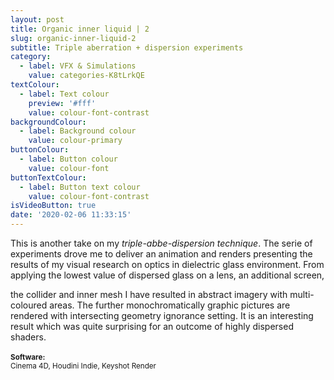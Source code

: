```yaml
---
layout: post
title: Organic inner liquid | 2
slug: organic-inner-liquid-2
subtitle: Triple aberration + dispersion experiments
category:
  - label: VFX & Simulations
    value: categories-K8tLrkQE
textColour:
  - label: Text colour
    preview: '#fff'
    value: colour-font-contrast
backgroundColour:
  - label: Background colour
    value: colour-primary
buttonColour:
  - label: Button colour
    value: colour-font
buttonTextColour:
  - label: Button text colour
    value: colour-font-contrast
isVideoButton: true
date: '2020-02-06 11:33:15'
---
```

This is another take on my _triple-abbe-dispersion technique_. The serie of experiments drove me to deliver an animation and renders presenting the results of my visual research on optics in dielectric glass environment. From applying the lowest value of dispersed glass on a lens, an additional screen,
<!-- more -->
the collider and inner mesh I have resulted in abstract imagery with multi-coloured areas. The further monochromatically graphic pictures are rendered with intersecting geometry ignorance setting. It is an interesting result which was quite surprising for an outcome of highly dispersed shaders.<br><br><small><b>Software:</b><br>Cinema 4D, Houdini Indie, Keyshot Render</small>
